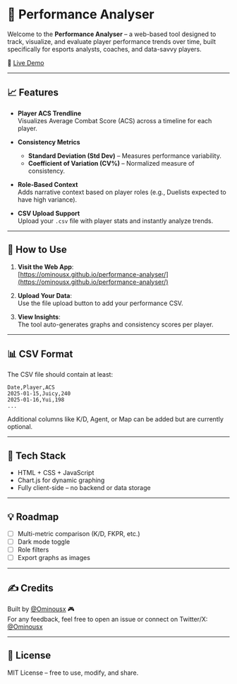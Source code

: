 
# 🎯 Performance Analyser

Welcome to the **Performance Analyser** – a web-based tool designed to track, visualize, and evaluate player performance trends over time, built specifically for esports analysts, coaches, and data-savvy players.

🔗 [Live Demo](https://ominousx.github.io/performance-analyser/)

---

## 📈 Features

- **Player ACS Trendline**  
  Visualizes Average Combat Score (ACS) across a timeline for each player.

- **Consistency Metrics**  
  - **Standard Deviation (Std Dev)** – Measures performance variability.
  - **Coefficient of Variation (CV%)** – Normalized measure of consistency.

- **Role-Based Context**  
  Adds narrative context based on player roles (e.g., Duelists expected to have high variance).

- **CSV Upload Support**  
  Upload your `.csv` file with player stats and instantly analyze trends.

---

## 📁 How to Use

1. **Visit the Web App**:  
   [https://ominousx.github.io/performance-analyser/](https://ominousx.github.io/performance-analyser/)

2. **Upload Your Data**:  
   Use the file upload button to add your performance CSV.

3. **View Insights**:  
   The tool auto-generates graphs and consistency scores per player.

---

## 📊 CSV Format

The CSV file should contain at least:

```csv
Date,Player,ACS
2025-01-15,Juicy,240
2025-01-16,Yui,198
...
```

Additional columns like K/D, Agent, or Map can be added but are currently optional.

---

## 🚀 Tech Stack

- HTML + CSS + JavaScript
- Chart.js for dynamic graphing
- Fully client-side – no backend or data storage

---

## 💡 Roadmap

- [ ] Multi-metric comparison (K/D, FKPR, etc.)
- [ ] Dark mode toggle
- [ ] Role filters
- [ ] Export graphs as images

---

## ✍️ Credits

Built by [@Ominousx](https://github.com/Ominousx) 🎮  
For any feedback, feel free to open an issue or connect on Twitter/X: [@Ominousx](https://twitter.com/Ominousx)

---

## 📄 License

MIT License – free to use, modify, and share.
